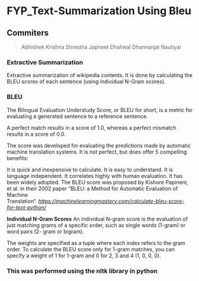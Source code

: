 # FYP_Text-Summarization Using Bleu

## Commiters
  >Abhishek Krishna Shrestha
  >Japneet Dhaliwal
  >Dhannanjai Nautiyal
  
### Extractive Summarization
  Extractive summarization of wikipedia contents. It is done by calculating the BLEU scores of each sentence (using individual N-Gram 
  scores).
 
### BLEU
  The Bilingual Evaluation Understudy Score, or BLEU for short, is a metric for evaluating a generated sentence to a reference sentence.

  A perfect match results in a score of 1.0, whereas a perfect mismatch results in a score of 0.0.

  The score was developed for evaluating the predictions made by automatic machine translation systems. It is not perfect, but does offer   5 compelling benefits:

  It is quick and inexpensive to calculate.
  It is easy to understand.
  It is language independent.
  It correlates highly with human evaluation.
  It has been widely adopted.
  The BLEU score was proposed by Kishore Papineni, et al. in their 2002 paper “BLEU: a Method for Automatic Evaluation of Machine         
  Translation“. *https://machinelearningmastery.com/calculate-bleu-score-for-text-python/*
  
  **Individual N-Gram Scores**
  An individual N-gram score is the evaluation of just matching grams of a specific order, such as single words (1-gram) or word pairs (2-
  gram or bigram).

  The weights are specified as a tuple where each index refers to the gram order. To calculate the BLEU score only for 1-gram matches, you 
  can specify a weight of 1 for 1-gram and 0 for 2, 3 and 4 (1, 0, 0, 0).
  
 ### This was performed using the nltk library in python
 
 
